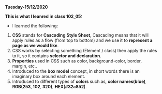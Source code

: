 **Tuesday-15/12/2020**

**This is what I leanred in class 102_05:**

* I learned the following:
1. **CSS** stands for **Cascading Style Sheet**, Cascading means that it will apply rules as a flow (from top to bottom) and we use it to **represent a page as we would like**.
2. CSS works by selecting something (Element / class) then apply the rules to it, so it contains **selector and declaration**.
3. **Properties** used in CSS such as color, background-color, border, margin, etc..
4. Introduced to the **box model** concept, in short words there is an imaginary box around each element.
5. Introduced to different types of **colors** such as, **color names(blue)**, **RGB(253, 102, 320)**, **HEX(#32a852)**.
